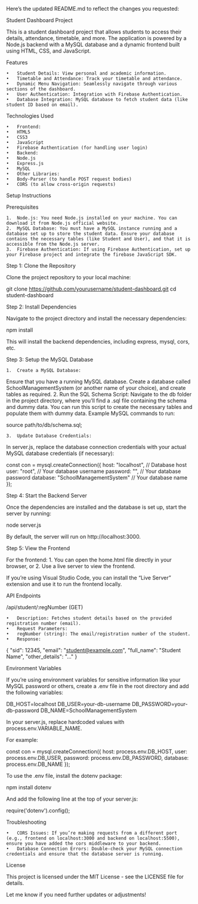 Here’s the updated README.md to reflect the changes you requested:

Student Dashboard Project

This is a student dashboard project that allows students to access their details, attendance, timetable, and more. The application is powered by a Node.js backend with a MySQL database and a dynamic frontend built using HTML, CSS, and JavaScript.

Features

	•	Student Details: View personal and academic information.
	•	Timetable and Attendance: Track your timetable and attendance.
	•	Dynamic Menu Navigation: Seamlessly navigate through various sections of the dashboard.
	•	User Authentication: Integration with Firebase Authentication.
	•	Database Integration: MySQL database to fetch student data (like student ID based on email).

Technologies Used

	•	Frontend:
	•	HTML5
	•	CSS3
	•	JavaScript
	•	Firebase Authentication (for handling user login)
	•	Backend:
	•	Node.js
	•	Express.js
	•	MySQL
	•	Other Libraries:
	•	Body-Parser (to handle POST request bodies)
	•	CORS (to allow cross-origin requests)

Setup Instructions

Prerequisites

	1.	Node.js: You need Node.js installed on your machine. You can download it from Node.js official website.
	2.	MySQL Database: You must have a MySQL instance running and a database set up to store the student data. Ensure your database contains the necessary tables (like Student and User), and that it is accessible from the Node.js server.
	3.	Firebase Authentication: If using Firebase Authentication, set up your Firebase project and integrate the firebase JavaScript SDK.

Step 1: Clone the Repository

Clone the project repository to your local machine:

git clone https://github.com/yourusername/student-dashboard.git
cd student-dashboard

Step 2: Install Dependencies

Navigate to the project directory and install the necessary dependencies:

npm install

This will install the backend dependencies, including express, mysql, cors, etc.

Step 3: Setup the MySQL Database

	1.	Create a MySQL Database:
Ensure that you have a running MySQL database. Create a database called SchoolManagementSystem (or another name of your choice), and create tables as required.
	2.	Run the SQL Schema Script:
Navigate to the db folder in the project directory, where you’ll find a .sql file containing the schema and dummy data. You can run this script to create the necessary tables and populate them with dummy data.
Example MySQL commands to run:

source path/to/db/schema.sql;


	3.	Update Database Credentials:
In server.js, replace the database connection credentials with your actual MySQL database credentials (if necessary):

const con = mysql.createConnection({
  host: "localhost",          // Database host
  user: "root",               // Your database username
  password: "",               // Your database password
  database: "SchoolManagementSystem"  // Your database name
});

Step 4: Start the Backend Server

Once the dependencies are installed and the database is set up, start the server by running:

node server.js

By default, the server will run on http://localhost:3000.

Step 5: View the Frontend

For the frontend:
	1.	You can open the home.html file directly in your browser, or
	2.	Use a live server to view the frontend.

If you’re using Visual Studio Code, you can install the “Live Server” extension and use it to run the frontend locally.

API Endpoints

/api/student/:regNumber (GET)

	•	Description: Fetches student details based on the provided registration number (email).
	•	Request Parameters:
	•	regNumber (string): The email/registration number of the student.
	•	Response:

{
  "sid": 12345,
  "email": "student@example.com",
  "full_name": "Student Name",
  "other_details": "..."
}

Environment Variables

If you’re using environment variables for sensitive information like your MySQL password or others, create a .env file in the root directory and add the following variables:

DB_HOST=localhost
DB_USER=your-db-username
DB_PASSWORD=your-db-password
DB_NAME=SchoolManagementSystem

In your server.js, replace hardcoded values with process.env.VARIABLE_NAME.

For example:

const con = mysql.createConnection({
  host: process.env.DB_HOST,
  user: process.env.DB_USER,
  password: process.env.DB_PASSWORD,
  database: process.env.DB_NAME
});

To use the .env file, install the dotenv package:

npm install dotenv

And add the following line at the top of your server.js:

require('dotenv').config();

Troubleshooting

	•	CORS Issues: If you’re making requests from a different port (e.g., frontend on localhost:3000 and backend on localhost:5500), ensure you have added the cors middleware to your backend.
	•	Database Connection Errors: Double-check your MySQL connection credentials and ensure that the database server is running.

License

This project is licensed under the MIT License - see the LICENSE file for details.

Let me know if you need further updates or adjustments!